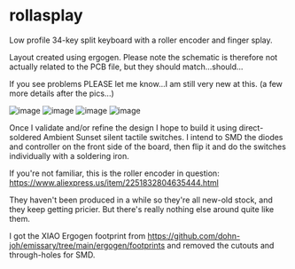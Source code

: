# rollasplay
Low profile 34-key split keyboard with a roller encoder and finger splay.

Layout created using ergogen. Please note the schematic is therefore not actually related to the PCB file, but they should match...should...

If you see problems PLEASE let me know...I am still very new at this. (a few more details after the pics...)

![image](https://github.com/user-attachments/assets/0535a4c0-f992-4a00-8126-69ad4f62d74e)
![image](https://github.com/user-attachments/assets/9c9076fa-d20c-480d-ade1-20e27bcfbcf2)
![image](https://github.com/user-attachments/assets/3560f546-920e-4674-b69a-3ab3bd22e95f)
![image](https://github.com/user-attachments/assets/f7b41a76-c1b6-4825-b3b3-2487a11b4946)

Once I validate and/or refine the design I hope to build it using direct-soldered Ambient Sunset silent tactile switches. I intend to SMD the diodes and controller on the front side of the board, then flip it and do the switches individually with a soldering iron.

If you're not familiar, this is the roller encoder in question: https://www.aliexpress.us/item/2251832804635444.html

They haven't been produced in a while so they're all new-old stock, and they keep getting pricier. But there's really nothing else around quite like them.

I got the XIAO Ergogen footprint from https://github.com/dohn-joh/emissary/tree/main/ergogen/footprints and removed the cutouts and through-holes for SMD.
